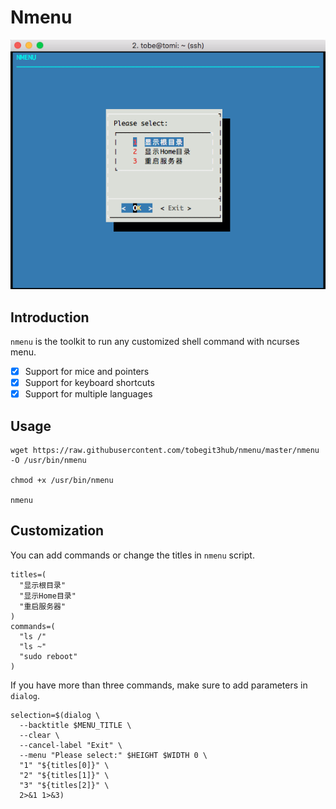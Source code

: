 # Nmenu

<div style="text-align:center"><img src ="images/nmenu.png" /></div>

## Introduction

`nmenu` is the toolkit to run any customized shell command with ncurses menu.

- [x] Support for mice and pointers
- [x] Support for keyboard shortcuts
- [x] Support for multiple languages

## Usage

```
wget https://raw.githubusercontent.com/tobegit3hub/nmenu/master/nmenu -O /usr/bin/nmenu

chmod +x /usr/bin/nmenu

nmenu
```

## Customization

You can add commands or change the titles in `nmenu` script.

```
titles=(
  "显示根目录"
  "显示Home目录"
  "重启服务器"
)
commands=(
  "ls /"
  "ls ~"
  "sudo reboot"
)
```

If you have more than three commands, make sure to add parameters in `dialog`.

```
selection=$(dialog \
  --backtitle $MENU_TITLE \
  --clear \
  --cancel-label "Exit" \
  --menu "Please select:" $HEIGHT $WIDTH 0 \
  "1" "${titles[0]}" \
  "2" "${titles[1]}" \
  "3" "${titles[2]}" \
  2>&1 1>&3)
```
